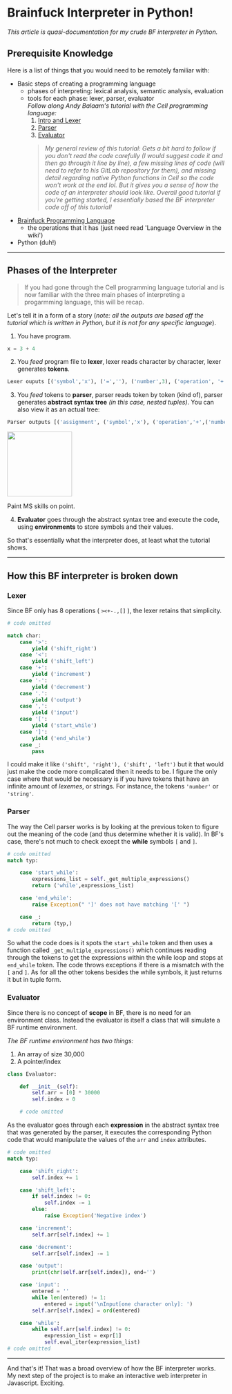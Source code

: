 # Brainfuck Interpreter in Python!

*This article is quasi-documentation for my crude BF interpreter in Python.*

## Prerequisite Knowledge

Here is a list of things that you would need to be remotely familiar with:
- Basic steps of creating a programming language
    - phases of interpreting: lexical analysis, semantic analysis, evaluation
    - tools for each phase: lexer, parser, evaluator  
    *Follow along Andy Balaam's tutorial with the Cell programming language:*
        1. [Intro and Lexer](https://accu.org/journals/overload/26/145/balaam_2510/)
        2. [Parser](https://members.accu.org/index.php/journals/2532)
        3. [Evaluator](https://members.accu.org/index.php/journals/2565)  
        >*My general review of this tutorial: Gets a bit hard to follow if you don't read the code carefully (I would suggest code it and then go through it line by line), a few missing lines of code (will need to refer to his GitLab repository for them), and missing detail regarding native Python functions in Cell so the code won't work at the end lol. But it gives you a sense of how the code of an interpreter should look like. Overall good tutorial if you're getting started, I essentially based the BF interpreter code off of this tutorial!*
- [Brainfuck Programming Language](https://esolangs.org/wiki/Brainfuck)
    - the operations that it has (just need read 'Language Overview in the wiki')
- Python (duh!)

---

## Phases of the Interpreter

>If you had gone through the Cell programming language tutorial and is now familiar with the three main phases of interpreting a progarmming language, this will be recap.  

Let's tell it in a form of a story (*note: all the outputs are based off the tutorial which is written in Python, but it is not for any specific language*). 

1. You have program.
```python
x = 3 + 4
```
2. You *feed* program file to **lexer**, lexer reads character by character, lexer generates **tokens**.
```python
Lexer ouputs [('symbol','x'), ('=',''), ('number',3), ('operation', '+'), ('number', 4)]
```
3. You *feed* tokens to **parser**, parser reads token by token (kind of), parser generates **abstract syntax tree** *(in this case, nested tuples)*. You can also view it as an actual tree:
```python
Parser outputs [('assignment', ('symbol','x'), ('operation','+',('number',3), ('number',4)))]
```
<img src="https://i.imgur.com/yXMKP3D.png" height=150> 


Paint MS skills on point.

4. **Evaluator** goes through the abstract syntax tree and execute the code, using **environments** to store symbols and their values.

So that's essentially what the interpreter does, at least what the tutorial shows.

---

## How this BF interpreter is broken down

### Lexer

Since BF only has 8 operations ( `><+-.,[]` ), the lexer retains that simplicity.

```python
# code omitted

match char:
    case '>':
        yield ('shift_right')
    case '<':
        yield ('shift_left')
    case '+':
        yield ('increment')
    case '-':
        yield ('decrement')
    case '.':
        yield ('output')
    case ',':
        yield ('input')
    case '[':
        yield ('start_while')
    case ']':
        yield ('end_while')
    case _:
        pass
```

I could make it like `('shift', 'right'), ('shift', 'left')` but it that would just make the code more complicated then it needs to be. I figure the only case where that would be necessary is if you have tokens that have an infinite amount of *lexemes*, or strings. For instance, the tokens `'number'` or `'string'`.

### Parser

The way the Cell parser works is by looking at the previous token to figure out the meaning of the code (and thus determine whether it is valid). In BF's case, there's not much to check except the **while** symbols `[` and `]`.

```python
# code omitted
match typ:

    case 'start_while':
        expressions_list = self._get_multiple_expressions()
        return ('while',expressions_list)

    case 'end_while':
        raise Exception(" ']' does not have matching '[' ")

    case _:
        return (typ,)
# code omitted
```

So what the code does is it spots the `start_while` token and then uses a function called `_get_multiple_expressions()` which continues reading through the tokens to get the expressions within the while loop and stops at `end_while` token. The code throws exceptions if there is a mismatch with the `[` and `]`. As for all the other tokens besides the while symbols, it just returns it but in tuple form.

### Evaluator

Since there is no concept of **scope** in BF, there is no need for an environment class. Instead the evaluator is itself a class that will simulate a BF runtime environment. 

*The BF runtime environment has two things:*  
1. An array of size 30,000
2. A pointer/index

```python
class Evaluator:

    def __init__(self):
        self.arr = [0] * 30000
        self.index = 0

    # code omitted
```

As the evaluator goes through each **expression** in the abstract syntax tree that was generated by the parser, it executes the corresponding Python code that would manipulate the values of the `arr` and `index` attributes.

```python
# code omitted
match typ:

    case 'shift_right':
        self.index += 1

    case 'shift_left':
        if self.index != 0:
            self.index -= 1
        else:
            raise Exception('Negative index')

    case 'increment':
        self.arr[self.index] += 1

    case 'decrement':
        self.arr[self.index] -= 1

    case 'output':
        print(chr(self.arr[self.index]), end='')

    case 'input':
        entered = ''
        while len(entered) != 1:
            entered = input('\nInput[one character only]: ')
        self.arr[self.index] = ord(entered)

    case 'while':
        while self.arr[self.index] != 0:
            expression_list = expr[1]
            self.eval_iter(expression_list)
# code omitted
```
---

And that's it! That was a broad overview of how the BF interpreter works. My next step of the project is to make an interactive web interpreter in Javascript. Exciting.